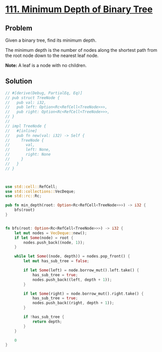 # [111. Minimum Depth of Binary Tree](https://leetcode.com/problems/minimum-depth-of-binary-tree/)

## Problem

Given a binary tree, find its minimum depth.

The minimum depth is the number of nodes along the shortest path from the root
node down to the nearest leaf node.

**Note:** A leaf is a node with no children.

## Solution

```rust
// #[derive(Debug, PartialEq, Eq)]
// pub struct TreeNode {
//   pub val: i32,
//   pub left: Option<Rc<RefCell<TreeNode>>>,
//   pub right: Option<Rc<RefCell<TreeNode>>>,
// }
// 
// impl TreeNode {
//   #[inline]
//   pub fn new(val: i32) -> Self {
//     TreeNode {
//       val,
//       left: None,
//       right: None
//     }
//   }
// }



use std::cell::RefCell;
use std::collections::VecDeque;
use std::rc::Rc;

pub fn min_depth(root: Option<Rc<RefCell<TreeNode>>>) -> i32 {
    bfs(root)
}


fn bfs(root: Option<Rc<RefCell<TreeNode>>>) -> i32 {
    let mut nodes = VecDeque::new();
    if let Some(node) = root {
        nodes.push_back((node, 1));
    }

    while let Some((node, depth)) = nodes.pop_front() {
        let mut has_sub_tree = false;

        if let Some(left) = node.borrow_mut().left.take() {
            has_sub_tree = true;
            nodes.push_back((left, depth + 1));
        }

        if let Some(right) = node.borrow_mut().right.take() {
            has_sub_tree = true;
            nodes.push_back((right, depth + 1));
        }

        if !has_sub_tree {
            return depth;
        }
    }

    0
}
```